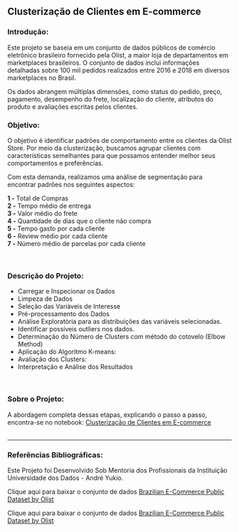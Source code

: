 ## **Clusterização de Clientes em E-commerce**


### **Introdução:**

Este projeto se baseia em um conjunto de dados públicos de comércio eletrônico brasileiro fornecido pela Olist, a maior loja de departamentos em marketplaces brasileiros. O conjunto de dados inclui informações detalhadas sobre 100 mil pedidos realizados entre 2016 e 2018 em diversos marketplaces no Brasil.

Os dados abrangem múltiplas dimensões, como status do pedido, preço, pagamento, desempenho do frete, localização do cliente, atributos do produto e avaliações escritas pelos clientes. 
<br>

### **Objetivo:**

O objetivo é identificar padrões de comportamento entre os clientes da Olist Store. Por meio da clusterização, buscamos agrupar clientes com características semelhantes para que possamos entender melhor seus comportamentos e preferências.

Com esta demanda, realizamos uma análise de segmentação para encontrar padrões nos seguintes aspectos:

 **1 -**  Total de Compras <br>
 **2 -**  Tempo médio de entrega <br>
 **3 -**  Valor médio do frete <br>
 **4 -**  Quantidade de dias que o cliente não compra <br>
 **5 -**  Tempo gasto por cada cliente <br>
 **6 -**  Review médio por cada cliente <br>
 **7 -**  Número médio de parcelas por cada cliente <br>

<br>

### **Descrição do Projeto:**


- Carregar e Inspecionar os Dados
- Limpeza de Dados
- Seleção das Variáveis de Interesse
- Pré-processamento dos Dados
- Análise Exploratória para as distribuições das variáveis selecionadas.
- Identificar possíveis outliers nos dados.
- Determinação do Número de Clusters com método do cotovelo (Elbow Method) 
- Aplicação do Algoritmo K-means:
- Avaliação dos Clusters:
- Interpretação e Análise dos Resultados

<br>

### **Sobre o Projeto:**

A abordagem completa dessas etapas, explicando o passo a passo, encontra-se no notebook:
[Clusterização de Clientes em E-commerce](https://github.com/FernandaPavan/Cluster_Clientes_Ecommerce/blob/main/Projeto_Cluster_Olist.ipynb)
<br>
<br>

---

### **Referências Bibliográficas:**

Este Projeto foi Desenvolvido Sob Mentoria dos Profissionais da Instituição Universidade dos Dados - André Yukio.

Clique aqui para baixar o conjunto de dados [Brazilian E-Commerce Public Dataset by Olist](https://www.kaggle.com/datasets/olistbr/brazilian-ecommerce)

Clique aqui para baixar o conjunto de dados <a href="https://doi.org/10.34740/KAGGLE/DSV/195341" target="_blank">Brazilian E-Commerce Public Dataset by Olist</a>

